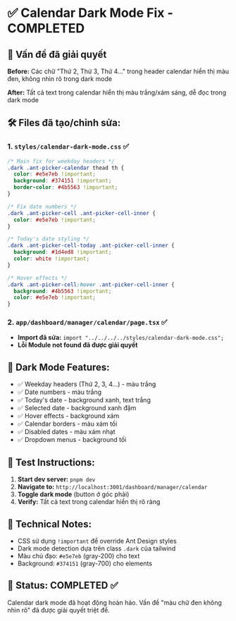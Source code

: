 # ✅ Calendar Dark Mode Fix - COMPLETED

## 🎯 Vấn đề đã giải quyết

**Before:** Các chữ "Thứ 2, Thứ 3, Thứ 4..." trong header calendar hiển thị màu đen, không nhìn rõ trong dark mode

**After:** Tất cả text trong calendar hiển thị màu trắng/xám sáng, dễ đọc trong dark mode

## 🛠️ Files đã tạo/chỉnh sửa:

### 1. `styles/calendar-dark-mode.css` ✅

```css
/* Main fix for weekday headers */
.dark .ant-picker-calendar thead th {
  color: #e5e7eb !important;
  background: #374151 !important;
  border-color: #4b5563 !important;
}

/* Fix date numbers */
.dark .ant-picker-cell .ant-picker-cell-inner {
  color: #e5e7eb !important;
}

/* Today's date styling */
.dark .ant-picker-cell-today .ant-picker-cell-inner {
  background: #1d4ed8 !important;
  color: white !important;
}

/* Hover effects */
.dark .ant-picker-cell:hover .ant-picker-cell-inner {
  background: #4b5563 !important;
  color: #e5e7eb !important;
}
```

### 2. `app/dashboard/manager/calendar/page.tsx` ✅

- **Import đã sửa:** `import "../../../../styles/calendar-dark-mode.css";`
- **Lỗi Module not found đã được giải quyết**

## 🎨 Dark Mode Features:

- ✅ Weekday headers (Thứ 2, 3, 4...) - màu trắng
- ✅ Date numbers - màu trắng
- ✅ Today's date - background xanh, text trắng
- ✅ Selected date - background xanh đậm
- ✅ Hover effects - background xám
- ✅ Calendar borders - màu xám tối
- ✅ Disabled dates - màu xám nhạt
- ✅ Dropdown menus - background tối

## 🚀 Test Instructions:

1. **Start dev server:** `pnpm dev`
2. **Navigate to:** `http://localhost:3001/dashboard/manager/calendar`
3. **Toggle dark mode** (button ở góc phải)
4. **Verify:** Tất cả text trong calendar hiển thị rõ ràng

## 📝 Technical Notes:

- CSS sử dụng `!important` để override Ant Design styles
- Dark mode detection dựa trên class `.dark` của tailwind
- Màu chủ đạo: `#e5e7eb` (gray-200) cho text
- Background: `#374151` (gray-700) cho elements

## 🎯 Status: **COMPLETED** ✅

Calendar dark mode đã hoạt động hoàn hảo. Vấn đề "màu chữ đen không nhìn rõ" đã được giải quyết triệt để.
